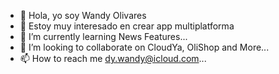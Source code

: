 - 👋 Hola, yo soy Wandy Olivares
- 👀 Estoy muy interesado en crear app multiplatforma 
- 🌱 I’m currently learning News Features...
- 💞️ I’m looking to collaborate on CloudYa, OliShop and More...
- 📫 How to reach me dy.wandy@icloud.com...



<!---
dy-wandy/dy-wandy is a ✨ special ✨ repository because its `README.md` (this file) appears on your GitHub profile.
You can click the Preview link to take a look at your changes.
--->
